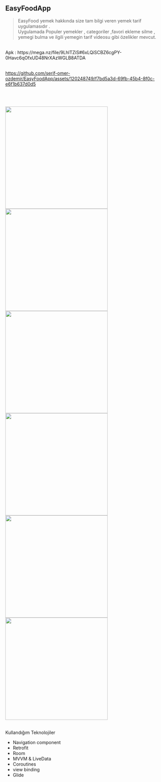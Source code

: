 ## EasyFoodApp

>EasyFood yemek hakkında size tam bilgi veren   yemek tarif uygulamasıdır .</br>
Uygulamada Populer yemekler , categoriler ,favori ekleme silme , yemegi bulma ve ilgili yemegin tarif videosu  gibi özelikler mevcut.

</br>
Apk : https://mega.nz/file/9LhlTZiS#6xLQiSCBZ6cgPY-0Havc6qOfxUD48NrXAzWGLB8ATDA
</br>
</br>

https://github.com/serif-omer-ozdemir/EasyFoodApp/assets/120248749/f7bd5a3d-69fb-45b4-8f0c-e6f1b637d0d5

</br></br>

<img src="0.png" alt="" width="320">
<img src="1.png" alt="" width="320">
<img src="2.jpeg" alt="" width="320">
<img src="3.png" alt="" width="320">
<img src="4.png" alt="" width="320">
<img src="5.png" alt="" width="320">
</br></br>

Kullandığım Teknolojiler 
- Navigation component 
- Retrofit  
- Room 
- MVVM & LiveData  
- Coroutines 
- view binding  
- Glide 
